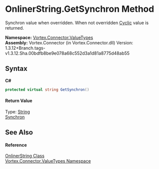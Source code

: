 # OnlinerString.GetSynchron Method 
 

Synchron value when overridden. When not overridden <a href="P_Vortex_Connector_ValueTypes_OnlinerString_Cyclic.md">Cyclic</a> value is returned.

**Namespace:**&nbsp;<a href="N_Vortex_Connector_ValueTypes.md">Vortex.Connector.ValueTypes</a><br />**Assembly:**&nbsp;Vortex.Connector (in Vortex.Connector.dll) Version: 1.3.12+Branch.tags-v1.3.12.Sha.00bdfb8be9e078a68c552d3a1d81a8775d48ab55

## Syntax

**C#**<br />
``` C#
protected virtual string GetSynchron()
```


#### Return Value
Type: <a href="https://docs.microsoft.com/dotnet/api/system.string" target="_blank">String</a><br /><a href="P_Vortex_Connector_ValueTypes_OnlinerString_Synchron.md">Synchron</a>

## See Also


#### Reference
<a href="T_Vortex_Connector_ValueTypes_OnlinerString.md">OnlinerString Class</a><br /><a href="N_Vortex_Connector_ValueTypes.md">Vortex.Connector.ValueTypes Namespace</a><br />